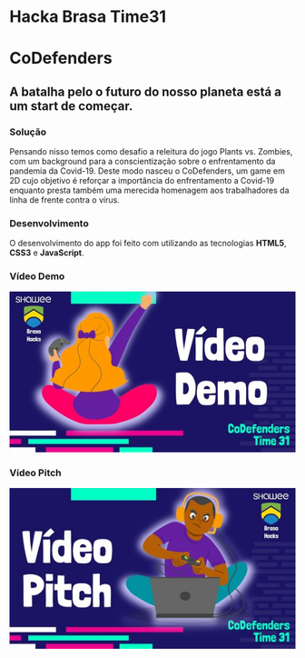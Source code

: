# Hacka Brasa Time31
# CoDefenders
## A batalha pelo o futuro do nosso planeta está a um start de começar.

### Solução
Pensando nisso temos como desafio a releitura do jogo Plants vs. Zombies, com um background para a conscientização sobre o enfrentamento da pandemia da Covid-19. 
Deste modo nasceu o CoDefenders, um game em 2D cujo objetivo é reforçar a importância do enfrentamento a Covid-19 enquanto presta também uma merecida homenagem aos trabalhadores da linha de frente contra o vírus.
### Desenvolvimento
O desenvolvimento do app foi feito com utilizando as tecnologias **HTML5**, **CSS3** e **JavaScript**. 

### Vídeo Demo
[![Watch the video](https://github.com/FernandaPS29/HackaBrasaTime31/blob/main/capas/capaDemo.JPG)](https://youtu.be/Sdvxm5FkCQ4)

### Vídeo Pitch
[![Watch the video]( https://github.com/FernandaPS29/HackaBrasaTime31/blob/main/capas/capaPitch.JPG)]( https://youtu.be/)
